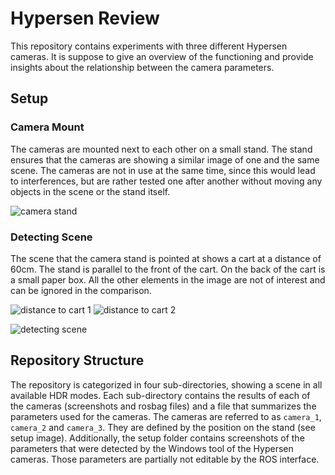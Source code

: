 # Hypersen Review
This repository contains experiments with three different Hypersen cameras. It is suppose to give an overview of the functioning and provide insights about the relationship between the camera parameters.

## Setup

### Camera Mount

The cameras are mounted next to each other on a small stand. The stand ensures that the cameras are showing a similar image of one and the same scene. The cameras are not in use at the same time, since this would lead to interferences, but are rather tested one after another without moving any objects in the scene or the stand itself.

![camera stand](setup/images/camera_stand.png "Camera Stand")


### Detecting Scene
The scene that the camera stand is pointed at shows a cart at a distance of 60cm. The stand is parallel to the front of the cart. On the back of the cart is a small paper box. All the other elements in the image are not of interest and can be ignored in the comparison.

![distance to cart 1](setup/images/distance_to_cart-01.jpg "Distance to Cart 1")
![distance to cart 2](setup/images/distance_to_cart-02.jpg "Distance to Cart 2")

![detecting scene](setup/images/detecting_scene.jpg "Detecting Scene")

## Repository Structure
The repository is categorized in four sub-directories, showing a scene in all available HDR modes. Each sub-directory contains the results of each of the cameras (screenshots and rosbag files) and a file that summarizes the parameters used for the cameras. The cameras are referred to as `camera_1`, `camera_2` and `camera_3`. They are defined by the position on the stand (see setup image). Additionally, the setup folder contains screenshots of the parameters that were detected by the Windows tool of the Hypersen cameras. Those parameters are partially not editable by the ROS interface.
